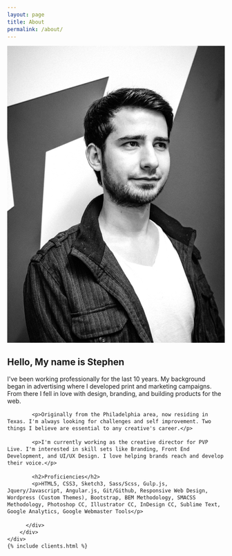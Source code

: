 ```yaml
---
layout: page
title: About
permalink: /about/
---
```


<main>
  <section>
  <div class="container">
        <div class="grid">
          <div class="grid-col-1">
            <img src="/img/pic.jpg" alt="" />
            <!-- <img src="/img/about.jpg" alt="" /> -->
          </div>
          <div class="grid-col-2">
            <h2>Hello, My name is Stephen</h2>
            <p>I've been working professionally for the last 10 years. My background began in advertising where I developed print and marketing campaigns. From there I fell in love with design, branding, and building products for the web.</p>

            <p>Originally from the Philadelphia area, now residing in Texas. I'm always looking for challenges and self improvement. Two things I believe are essential to any creative's career.</p>

            <p>I'm currently working as the creative director for PVP Live. I'm interested in skill sets like Branding, Front End Development, and UI/UX Design. I love helping brands reach and develop their voice.</p>

            <h2>Proficiencies</h2>
            <p>HTML5, CSS3, Sketch3, Sass/Scss, Gulp.js, Jquery/Javascript, Angular.js, Git/Github, Responsive Web Design, Wordpress (Custom Themes), Bootstrap, BEM Methodology, SMACSS Methodology, Photoshop CC, Illustrator CC, InDesign CC, Sublime Text, Google Analytics, Google Webmaster Tools</p>

          </div>
        </div>
    </div>
    {% include clients.html %}
  </section>
</main>
